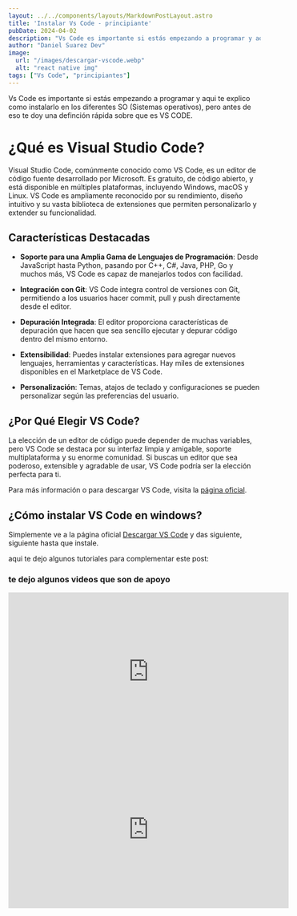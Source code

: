 ```yaml
---
layout: ../../components/layouts/MarkdownPostLayout.astro
title: 'Instalar Vs Code - principiante'
pubDate: 2024-04-02
description: "Vs Code es importante si estás empezando a programar y aqui te explico..."
author: "Daniel Suarez Dev"
image:
  url: "/images/descargar-vscode.webp"
  alt: "react native img"
tags: ["Vs Code", "principiantes"]
---
```


Vs Code es importante si estás empezando a programar y aqui te explico como instalarlo en los diferentes SO (Sistemas operativos), pero antes de eso te doy una definción rápida sobre que es VS CODE.

# ¿Qué es Visual Studio Code?

Visual Studio Code, comúnmente conocido como VS Code, es un editor de código fuente desarrollado por Microsoft. Es gratuito, de código abierto, y está disponible en múltiples plataformas, incluyendo Windows, macOS y Linux. VS Code es ampliamente reconocido por su rendimiento, diseño intuitivo y su vasta biblioteca de extensiones que permiten personalizarlo y extender su funcionalidad.

## Características Destacadas

- **Soporte para una Amplia Gama de Lenguajes de Programación**: Desde JavaScript hasta Python, pasando por C++, C#, Java, PHP, Go y muchos más, VS Code es capaz de manejarlos todos con facilidad.

- **Integración con Git**: VS Code integra control de versiones con Git, permitiendo a los usuarios hacer commit, pull y push directamente desde el editor.

- **Depuración Integrada**: El editor proporciona características de depuración que hacen que sea sencillo ejecutar y depurar código dentro del mismo entorno.

- **Extensibilidad**: Puedes instalar extensiones para agregar nuevos lenguajes, herramientas y características. Hay miles de extensiones disponibles en el Marketplace de VS Code.

- **Personalización**: Temas, atajos de teclado y configuraciones se pueden personalizar según las preferencias del usuario.

## ¿Por Qué Elegir VS Code?

La elección de un editor de código puede depender de muchas variables, pero VS Code se destaca por su interfaz limpia y amigable, soporte multiplataforma y su enorme comunidad. Si buscas un editor que sea poderoso, extensible y agradable de usar, VS Code podría ser la elección perfecta para ti.

Para más información o para descargar VS Code, visita la [página oficial](https://code.visualstudio.com/).

## ¿Cómo instalar VS Code en windows?

Simplemente ve a la página oficial [Descargar VS Code](https://code.visualstudio.com/) y das siguiente, siguiente hasta que instale.

aqui te dejo algunos tutoriales para complementar este post:

### te dejo algunos videos que son de apoyo

<iframe width="560" height="315" class="mb-10" src="https://www.youtube.com/embed/CxF3ykWP1H4?si=aslP5XPsg_yN92Q2" title="YouTube video player" frameborder="0" allow="accelerometer; autoplay; clipboard-write; encrypted-media; gyroscope; picture-in-picture; web-share" referrerpolicy="strict-origin-when-cross-origin" allowfullscreen></iframe>

 <iframe width="560" height="315" src="https://www.youtube.com/embed/l-UGNU84234?si=Vkcvbs7XzNLVpz9t" title="YouTube video player" frameborder="0" allow="accelerometer; autoplay; clipboard-write; encrypted-media; gyroscope; picture-in-picture; web-share" referrerpolicy="strict-origin-when-cross-origin" allowfullscreen></iframe>

